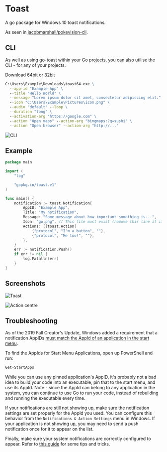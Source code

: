 # Toast

A go package for Windows 10 toast notifications.

As seen in [jacobmarshall/pokevision-cli](https://github.com/jacobmarshall/pokevision-cli).

## CLI

As well as using go-toast within your Go projects, you can also utilise the CLI - for any of your projects.

Download [64bit](https://go-toast-downloads.s3.amazonaws.com/v1/toast64.exe) or [32bit](https://go-toast-downloads.s3.amazonaws.com/v1/toast32.exe)

```cmd
C:\Users\Example\Downloads\toast64.exe \
  --app-id "Example App" \
  --title "Hello World" \
  --message "Lorem ipsum dolor sit amet, consectetur adipiscing elit." \
  --icon "C:\Users\Example\Pictures\icon.png" \
  --audio "default" --loop \
  --duration "long" \
  --activation-arg "https://google.com" \
  --action "Open maps" --action-arg "bingmaps:?q=sushi" \
  --action "Open browser" --action-arg "http://..."
```

![CLI](./screenshot-cli.png)

## Example

```go
package main

import (
    "log"

    "gopkg.in/toast.v1"
)

func main() {
    notification := toast.Notification{
        AppID: "Example App",
        Title: "My notification",
        Message: "Some message about how important something is...",
        Icon: "go.png", // This file must exist (remove this line if it doesn't)
        Actions: []toast.Action{
            {"protocol", "I'm a button", ""},
            {"protocol", "Me too!", ""},
        },
    }
    err := notification.Push()
    if err != nil {
        log.Fatalln(err)
    }
}
```

## Screenshots

![Toast](./screenshot-toast.png)

![Action centre](./screenshot-action-centre.png)


## Troubleshooting

As of the 2019 Fall Creator's Update, Windows added a requirement that a 
notification AppIDs [must match the AppId of an application in the start menu](https://stackoverflow.com/questions/46814858/toast-notification-not-working-on-windows-fall-creators-update). 

To find the AppIds for Start Menu Applications, open up PowerShell and run:

```cmd 
Get-StartApps
```
While you can use any pinned application's AppID, it's probably 
not a bad idea to build your code into an executable, pin that to the start menu, 
and use its AppId. Note - since the AppId can belong to any application in the system, you can continue to use Go to run your code, instead of rebuilding and running the executable every time.

If your notifications are still not showing up, make sure the notification
settings are set properly for the AppId you used. You can configure 
this behavior from the `Notifications & Action Settings` menu in Windows. 
If your application is not showing up, you may need to send a push notification once for it to appear on the list.

Finally, make sure your system notifications are correctly configured to appear. Refer to [this guide](https://www.guidingtech.com/fixes-for-notifications-banners-not-showing-windows-10/) for some tips and tricks.
